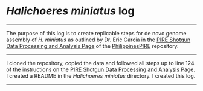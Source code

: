 # *Halichoeres miniatus* log
***

The purpose of this log is to create replicable steps for de novo genome assembly of *H. miniatus* as outlined by Dr. Eric Garcia in the [PIRE Shotgun Data Processing and Analysis Page](github.com/philippinespire/pire_ssl_data_processing) of the [PhilippinesPIRE](github.com/philippinespire) repository.
***

I cloned the repository, copied the data and followed all steps up to line 124 of the instructions on the [PIRE Shotgun Data Processing and Analysis Page](github.com/philippinespire/pire_ssl_data_processing).  I created a README in the *Halichoeres miniatus* directory.  I created this log.
***
